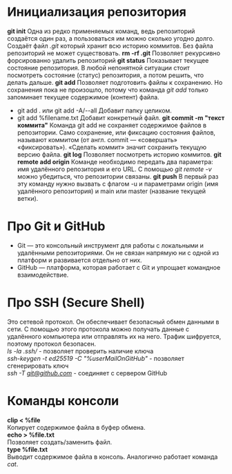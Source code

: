 # Инициализация репозитория
**git init**
Одна из редко применяемых команд, ведь репозиторий создаётся один раз, а пользоваться им можно сколько угодно долго.
Создаёт файл *.git* который хранит всю историю коммитов. Без файла репозиторий не может существовать.
**rm -rf .git**
Позволяет рекурсивно форсированно удалить репозиторий
**git status**
Показывает текущее состояние репозитория. В любой непонятной ситуации стоит посмотреть состояние (статус) репозитория, а потом решить, что делать дальше.
**git add**
Позволяет подготовить файлы к сохранению. Но сохранения пока не произошло, потому что команда *git add* только запоминает текущее содержимое (контент) файла.
* git add . или git add -A/--all
Добавит папку целиком.
* git add %filename.txt
Добавит конкретный файл.
**git commit -m "текст коммита"**
Команда git add не сохраняет содержимое файлов в репозитории. Само сохранение, или фиксацию состояния файлов, называют коммитом (от англ. commit — «совершать» «фиксировать»). «Сделать коммит» значит сохранить текущую версию файла.
**git log**
Позволяет посмотреть историю коммитов.
**git remote add origin**
Команде необходимо передать два параметра: имя удалённого репозитория и его URL. С помощью *git remote -v* можно убедиться, что репозитории связаны.
**git push**
В первый раз эту команду нужно вызвать с флагом -u и параметрами origin (имя удалённого репозитория) и main или master (название текущей ветки). 

# Про Git и GitHub
* Git — это консольный инструмент для работы с локальными и удалёнными репозиториями. Он не связан напрямую ни с одной из платформ и развивается отдельно от них.
* GitHub — платформа, которая работает с Git и упрощает командное взаимодействие.

# Про SSH (Secure Shell)
Это сетевой протокол. Он обеспечивает безопасный обмен данными в сети. С помощью этого протокола можно получать данные с удалённого компьютера или отправлять их на него. Трафик шифруется, поэтому протокол безопасен.  
*ls -la .ssh/* - позволяет проверить наличие ключа  
*ssh-keygen -t ed25519 -C "%userMailOnGitHub"* - позволяет сгенерировать ключ  
*ssh -T git@github.com* - соединяет с сервером GitHub  

# Команды консоли
**clip < %file**  
Копирует содержимое файла в буфер обмена.  
**echo > %file.txt**  
Позволяет создать/заменить файл.  
**type %file.txt**  
Выводит содержимое файла в консоль. Аналогично работает команда *cat*.  